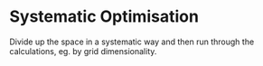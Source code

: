 # Systematic Optimisation

Divide up the space in a systematic way and then run through the calculations,
eg. by grid dimensionality.
